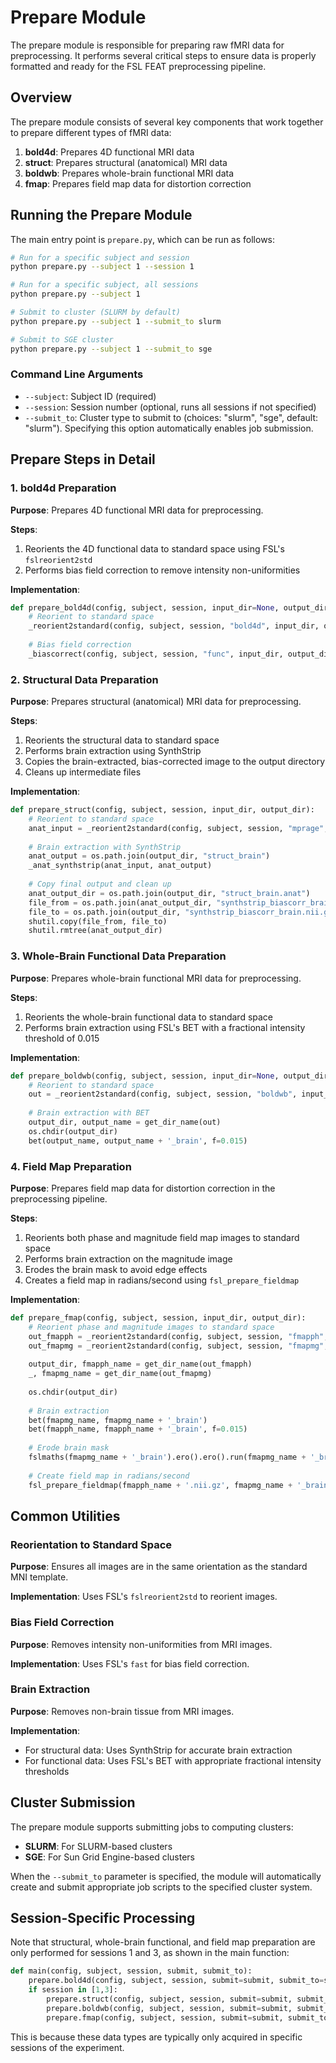 # Prepare Module

The prepare module is responsible for preparing raw fMRI data for preprocessing. It performs several critical steps to ensure data is properly formatted and ready for the FSL FEAT preprocessing pipeline.

## Overview

The prepare module consists of several key components that work together to prepare different types of fMRI data:

1. **bold4d**: Prepares 4D functional MRI data
2. **struct**: Prepares structural (anatomical) MRI data
3. **boldwb**: Prepares whole-brain functional MRI data
4. **fmap**: Prepares field map data for distortion correction

## Running the Prepare Module

The main entry point is `prepare.py`, which can be run as follows:

```bash
# Run for a specific subject and session
python prepare.py --subject 1 --session 1

# Run for a specific subject, all sessions
python prepare.py --subject 1

# Submit to cluster (SLURM by default)
python prepare.py --subject 1 --submit_to slurm

# Submit to SGE cluster
python prepare.py --subject 1 --submit_to sge
```

### Command Line Arguments

- `--subject`: Subject ID (required)
- `--session`: Session number (optional, runs all sessions if not specified)
- `--submit_to`: Cluster type to submit to (choices: "slurm", "sge", default: "slurm"). Specifying this option automatically enables job submission.

## Prepare Steps in Detail

### 1. bold4d Preparation

**Purpose**: Prepares 4D functional MRI data for preprocessing.

**Steps**:
1. Reorients the 4D functional data to standard space using FSL's `fslreorient2std`
2. Performs bias field correction to remove intensity non-uniformities

**Implementation**:
```python
def prepare_bold4d(config, subject, session, input_dir=None, output_dir=None):
    # Reorient to standard space
    _reorient2standard(config, subject, session, "bold4d", input_dir, output_dir)
    
    # Bias field correction
    _biascorrect(config, subject, session, "func", input_dir, output_dir)
```

### 2. Structural Data Preparation

**Purpose**: Prepares structural (anatomical) MRI data for preprocessing.

**Steps**:
1. Reorients the structural data to standard space
2. Performs brain extraction using SynthStrip
3. Copies the brain-extracted, bias-corrected image to the output directory
4. Cleans up intermediate files

**Implementation**:
```python
def prepare_struct(config, subject, session, input_dir, output_dir):
    # Reorient to standard space
    anat_input = _reorient2standard(config, subject, session, "mprage", input_dir, output_dir)
    
    # Brain extraction with SynthStrip
    anat_output = os.path.join(output_dir, "struct_brain")
    _anat_synthstrip(anat_input, anat_output)
    
    # Copy final output and clean up
    anat_output_dir = os.path.join(output_dir, "struct_brain.anat")
    file_from = os.path.join(anat_output_dir, "synthstrip_biascorr_brain.nii.gz")
    file_to = os.path.join(output_dir, "synthstrip_biascorr_brain.nii.gz")
    shutil.copy(file_from, file_to)
    shutil.rmtree(anat_output_dir)
```

### 3. Whole-Brain Functional Data Preparation

**Purpose**: Prepares whole-brain functional MRI data for preprocessing.

**Steps**:
1. Reorients the whole-brain functional data to standard space
2. Performs brain extraction using FSL's BET with a fractional intensity threshold of 0.015

**Implementation**:
```python
def prepare_boldwb(config, subject, session, input_dir=None, output_dir=None):
    # Reorient to standard space
    out = _reorient2standard(config, subject, session, "boldwb", input_dir, output_dir)
    
    # Brain extraction with BET
    output_dir, output_name = get_dir_name(out)
    os.chdir(output_dir)
    bet(output_name, output_name + '_brain', f=0.015)
```

### 4. Field Map Preparation

**Purpose**: Prepares field map data for distortion correction in the preprocessing pipeline.

**Steps**:
1. Reorients both phase and magnitude field map images to standard space
2. Performs brain extraction on the magnitude image
3. Erodes the brain mask to avoid edge effects
4. Creates a field map in radians/second using `fsl_prepare_fieldmap`

**Implementation**:
```python
def prepare_fmap(config, subject, session, input_dir, output_dir):
    # Reorient phase and magnitude images to standard space
    out_fmapph = _reorient2standard(config, subject, session, "fmapph", input_dir, output_dir)
    out_fmapmg = _reorient2standard(config, subject, session, "fmapmg", input_dir, output_dir)
    
    output_dir, fmapph_name = get_dir_name(out_fmapph)
    _, fmapmg_name = get_dir_name(out_fmapmg)
    
    os.chdir(output_dir)
    
    # Brain extraction
    bet(fmapmg_name, fmapmg_name + '_brain')
    bet(fmapph_name, fmapph_name + '_brain', f=0.015)
    
    # Erode brain mask
    fslmaths(fmapmg_name + '_brain').ero().ero().run(fmapmg_name + '_brain_ero')
    
    # Create field map in radians/second
    fsl_prepare_fieldmap(fmapph_name + '.nii.gz', fmapmg_name + '_brain_ero.nii.gz', 'fmap_rads', 1.02)
```

## Common Utilities

### Reorientation to Standard Space

**Purpose**: Ensures all images are in the same orientation as the standard MNI template.

**Implementation**: Uses FSL's `fslreorient2std` to reorient images.

### Bias Field Correction

**Purpose**: Removes intensity non-uniformities from MRI images.

**Implementation**: Uses FSL's `fast` for bias field correction.

### Brain Extraction

**Purpose**: Removes non-brain tissue from MRI images.

**Implementation**: 
- For structural data: Uses SynthStrip for accurate brain extraction
- For functional data: Uses FSL's BET with appropriate fractional intensity thresholds

## Cluster Submission

The prepare module supports submitting jobs to computing clusters:

- **SLURM**: For SLURM-based clusters
- **SGE**: For Sun Grid Engine-based clusters

When the `--submit_to` parameter is specified, the module will automatically create and submit appropriate job scripts to the specified cluster system.

## Session-Specific Processing

Note that structural, whole-brain functional, and field map preparation are only performed for sessions 1 and 3, as shown in the main function:

```python
def main(config, subject, session, submit, submit_to):
    prepare.bold4d(config, subject, session, submit=submit, submit_to=submit_to)
    if session in [1,3]:
        prepare.struct(config, subject, session, submit=submit, submit_to=submit_to)
        prepare.boldwb(config, subject, session, submit=submit, submit_to=submit_to)
        prepare.fmap(config, subject, session, submit=submit, submit_to=submit_to)
```

This is because these data types are typically only acquired in specific sessions of the experiment. 